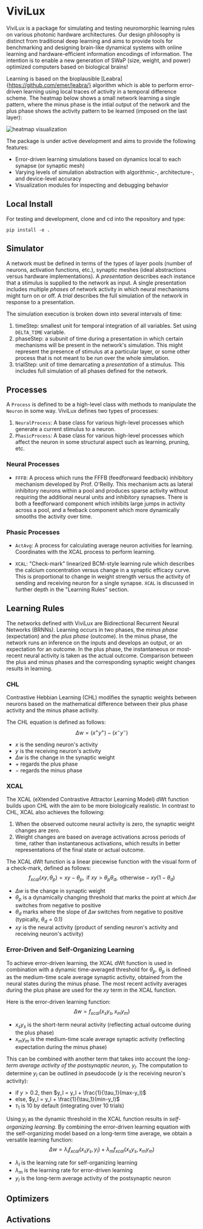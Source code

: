 # ViviLux

ViviLux is a package for simulating and testing neuromorphic learning rules on various photonic hardware architectures. Our design philosophy is distinct from traditional deep learning and aims to provide tools for benchmarking and designing brain-like dynamical systems with online learning and hardware-efficient information encodings of information. The intention is to enable a new generation of SWaP (size, weight, and power) optimized computers based on biological brains!

Learning is based on the bioplausible [Leabra]{https://github.com/emer/leabra/} algorithm which is able to perform error-driven learning using local traces of activity in a temporal difference scheme. The heatmap below shows a small network learning a single pattern, where the minus phase is the intial output of the network and the plus phase shows the activity pattern to be learned (imposed on the last layer):

![heatmap visualization](./tests/Figures/demoHeatmap.gif)

The package is under active development and aims to provide the following features:
- Error-driven learning simulations based on dynamics local to each synapse (or synaptic mesh)
- Varying levels of simulation abstraction with algorithmic-, architecture-, and device-level accuracy
- Visualization modules for inspecting and debugging behavior

## Local Install

For testing and development, clone and cd into the repository and type:

~~~ 
pip install -e .
~~~


## Simulator

A network must be defined in terms of the types of layer pools (number of neurons, activation functions, etc.), synaptic meshes (ideal abstractions versus hardware implementations). A *presentation* describes each instance that a stimulus is supplied to the network as input. A single presentation includes multiple *phases* of network activity in which neural mechanisms might turn on or off. A *trial* describes the full simulation of the network in response to a presentation. 

The simulation execution is broken down into several intervals of time:
1. timeStep: smallest unit for temporal integration of all variables. Set using `DELTA_TIME` variable.
2. phaseStep: a subunit of time during a presentation in which certain mechanisms will be present in the network's simulation. This might represent the presence of stimulus at a particular layer, or some other process that is not meant to be run over the whole simulation.
3. trialStep: unit of time demarcating a *presentation* of a stimulus. This includes full simulation of all phases defined for the network.


## Processes

A `Process` is defined to be a high-level class with methods to manipulate the `Neuron` in some way. ViviLux defines two types of processes:

1. `NeuralProcess`: A base class for various high-level processes which generate a current stimulus to a neuron.
2. `PhasicProcess`: A base class for various high-level processes which affect the neuron in
        some structural aspect such as learning, pruning, etc.

### Neural Processes

- `FFFB`: A process which runs the FFFB (feedforward feedback) inhibitory mechanism developed by Prof.
        O'Reilly. This mechanism acts as lateral inhibitory neurons within a
        pool and produces sparse activity without requiring the additional 
        neural units and inhibitory synapses. There is both a feedforward component which inhibits large jumps in activity across a pool, and a feeback component which more dynamically smooths the activity over time.

### Phasic Processes
- `ActAvg`: A process for calculating average neuron activities for learning.
        Coordinates with the XCAL process to perform learning.

- `XCAL`: "Check-mark" linearized BCM-style learning rule which
            describes the calcium concentration versus change in a synaptic
            efficacy curve. This is proportional to change in weight strength
            versus the activity of sending and receiving neuron for a single
            synapse. `XCAL` is discussed in further depth in the "Learning Rules" section.

## Learning Rules

The networks defined with ViviLux are Bidirectional Recurrent Neural Networks (BRNNs). Learning occurs in two phases, the *minus phase* (expectation) and the *plus phase* (outcome). In the minus phase, the network runs an inference on the inputs and develops an output, or an expectation for an outcome. In the plus phase, the instantaneous or most-recent neural activity is taken as the actual outcome. Comparison between the plus and minus phases and the corresponding synaptic weight changes results in learning.

### CHL

Contrastive Hebbian Learning (CHL) modifies the synaptic weights between neurons based on the mathematical difference between their plus phase activity and the minus phase activity.

The CHL equation is defined as follows: $$\Delta w = (x^+ y^+) - (x^- y^-)$$

- $x$ is the sending neuron's activity
- $y$ is the receiving neuron's activity
- $\Delta w$ is the change in the synaptic weight
- $+$ regards the plus phase
- $-$ regards the minus phase

### XCAL 

The XCAL (eXtended Contrastive Attractor Learning Model) dWt function builds upon CHL with the aim to be more biologically realistic. In contrast to CHL, XCAL also achieves the following:

1. When the observed outcome neural activity is zero, the synaptic weight changes are zero.
2. Weight changes are based on average activations across periods of time, rather than instantaneous activations, which results in better representations of the final state or actual outcome.

The XCAL dWt function is a linear piecewise function with the visual form of a check-mark, defined as follows: 
$$f_{xcal}(xy, \theta_p) = xy-\theta_p, \text{ if } xy > \theta_p \theta_d, \text{  otherwise} -xy(1- \theta_d)$$ 

- $\Delta w$ is the change in synaptic weight
- $\theta_p$ is a dynamically changing threshold that marks the point at which $\Delta w$ switches from negative to positive
- $\theta_d$ marks where the slope of $\Delta w$ switches from negative to positive (typically, $\theta_d = 0.1$)
- $xy$ is the neural activity (product of sending neuron's activity and receiving neuron's activity)

### Error-Driven and Self-Organizing Learning

To achieve error-driven learning, the XCAL dWt function is used in combination with a dynamic time-averaged threshold for $\theta_p$. $\theta_p$ is defined as the medium-time scale average synaptic activity, obtained from the neural states during the minus phase. The most recent activity averages during the plus phase are used for the $xy$ term in the XCAL function.

Here is the error-driven learning function: $$\Delta w = f_{xcal}(x_sy_s, x_my_m)$$

- $x_sy_s$ is the short-term neural activity (reflecting actual outcome during the plus phase)
- $x_my_m$ is the medium-time scale average synaptic activity (reflecting expectation during the minus phase)

This can be combined with another term that takes into account the *long-term average activity of the postsynaptic neuron*, $y_l$. The computation to determine $y_l$ can be outlined in pseudocode ($y$ is the receiving neuron's activity):

- if $y > 0.2$, then $y_l = y_l + \frac{1}{\tau_1}(max-y_l)$
- else, $y_l = y_l + \frac{1}{\tau_1}(min-y_l)$
- $\tau_1$ is 10 by default (integrating over 10 trials)

Using $y_l$ as the dynamic threshold in the XCAL function results in *self-organizing learning*. By combining the error-driven learning equation with the self-organizing model based on a long-term time average, we obtain a versatile learning function: $$\Delta w = \lambda_l f_{xcal}(x_sy_s, y_l) + \lambda_m f_{xcal}(x_sy_s, x_my_m)$$

- $\lambda_l$ is the learning rate for self-organizing learning
- $\lambda_m$ is the learning rate for error-driven learning
- $y_l$ is the long-term average activity of the postsynaptic neuron


## Optimizers

## Activations

